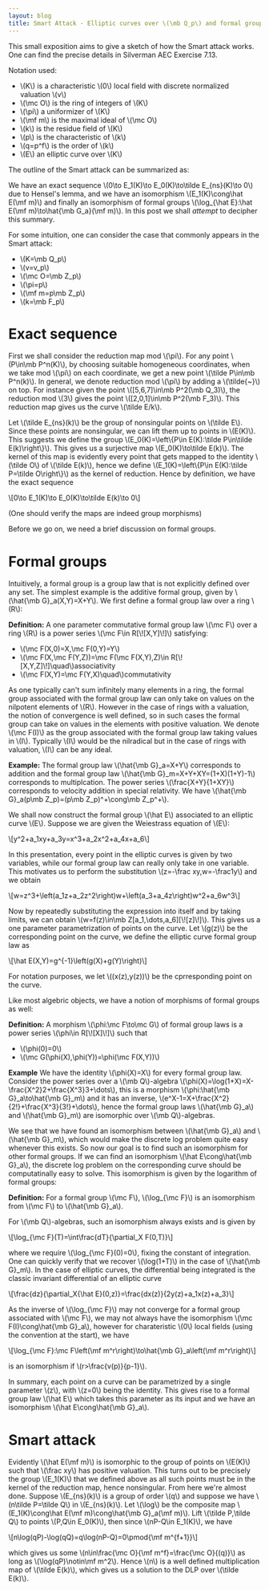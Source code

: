 ```yaml
---
layout: blog
title: Smart Attack - Elliptic curves over \(\mb Q_p\) and formal groups 
---
```


This small exposition aims to give a sketch of how the Smart attack works. One can find the precise details in Silverman AEC Exercise 7.13.

Notation used:
 - \\(K\\) is a characteristic \\(0\\) local field with discrete normalized valuation \\(v\\)
 - \\(\mc O\\) is the ring of integers of \\(K\\)
 - \\(\pi\\) a uniformizer of \\(K\\)
 - \\(\mf m\\) is the maximal ideal of \\(\mc O\\)
 - \\(k\\) is the residue field of \\(K\\)
 - \\(p\\) is the characteristic of \\(k\\)
 - \\(q=p^f\\) is the order of \\(k\\)
 - \\(E\\) an elliptic curve over \\(K\\)

The outline of the Smart attack can be summarized as:

We have an exact sequence \\(0\to E_1(K)\to E_0(K)\to\tilde E_{ns}(K)\to 0\\) due to Hensel's lemma, and we have an isomorphism \\(E_1(K)\cong\hat E(\mf m)\\) and finally an isomorphism of formal groups \\(\log_{\hat E}:\hat E(\mf m)\to\hat{\mb G_a}(\mf m)\\). In this post we shall *attempt* to decipher this summary.

For some intuition, one can consider the case that commonly appears in the Smart attack:

 - \\(K=\mb Q_p\\)
 - \\(v=v_p\\)
 - \\(\mc O=\mb Z_p\\)
 - \\(\pi=p\\)
 - \\(\mf m=p\mb Z_p\\)
 - \\(k=\mb F_p\\)

# Exact sequence

First we shall consider the reduction map mod \\(\pi\\). For any point \\(P\in\mb P^n(K)\\), by choosing suitable homogeneous coordinates, when we take mod \\(\pi\\) on each coordinate, we get a new point \\(\tilde P\in\mb P^n(k)\\). In general, we denote reduction mod \\(\pi\\) by adding a \\(\tilde{~}\\) on top. For instance given the point \\([5,6,7]\in\mb P^2(\mb Q_3)\\), the reduction mod \\(3\\) gives the point \\([2,0,1]\in\mb P^2(\mb F_3)\\). This reduction map gives us the curve \\(\tilde E/k\\).

Let \\(\tilde E_{ns}(k)\\) be the group of nonsingular points on \\(\tilde E\\). Since these points are nonsingular, we can lift them up to points in \\(E(K)\\). This suggests we define the group \\(E_0(K)=\left\\{P\in E(K):\tilde P\in\tilde E(k)\right\\}\\). This gives us a surjective map \\(E_0(K)\to\tilde E(k)\\). The kernel of this map is evidently every point that gets mapped to the identity \\(\tilde O\\) of \\(\tilde E(k)\\), hence we define \\(E_1(K)=\left\\{P\in E(K):\tilde P=\tilde O\right\\}\\) as the kernel of reduction. Hence by definition, we have the exact sequence

\\[0\to E_1(K)\to E_0(K)\to\tilde E(k)\to 0\\]

(One should verify the maps are indeed group morphisms)

Before we go on, we need a brief discussion on formal groups.

# Formal groups

Intuitively, a formal group is a group law that is not explicitly defined over any set. The simplest example is the additive formal group, given by \\(\hat{\mb G}_a(X,Y)=X+Y\\). We first define a formal group law over a ring \\(R\\):

**Definition:** A one parameter commutative formal group law \\(\mc F\\) over a ring \\(R\\) is a power series \\(\mc F\in R[\\![X,Y]\\!]\\) satisfying:
 - \\(\mc F(X,0)=X,\mc F(0,Y)=Y\\)
 - \\(\mc F(X,\mc F(Y,Z))=\mc F(\mc F(X,Y),Z)\in R[\\![X,Y,Z]\\!]\quad\\)associativity
 - \\(\mc F(X,Y)=\mc F(Y,X)\quad\\)commutativity

As one typically can't sum infinitely many elements in a ring, the formal group associated with the formal group law can only take on values on the nilpotent elements of \\(R\\). However in the case of rings with a valuation, the notion of convergence is well defined, so in such cases the formal group can take on values in the elements with positive valuation. We denote \\(\mc F(I)\\) as the group associated with the formal group law taking values in \\(I\\). Typically \\(I\\) would be the nilradical but in the case of rings with valuation, \\(I\\) can be any ideal.

**Example:** The formal group law \\(\hat{\mb G}_a=X+Y\\) corresponds to addition and the formal group law \\(\hat{\mb G}_m=X+Y+XY=(1+X)(1+Y)-1\\) corresponds to multiplcation. The power series \\(\frac{X+Y}{1+XY}\\) corresponds to velocity addition in special relativity. We have \\(\hat{\mb G}_a(p\mb Z_p)=(p\mb Z_p)^+\cong\mb Z_p^+\\).

We shall now construct the formal group \\(\hat E\\) associated to an elliptic curve \\(E\\). Suppose we are given the Weiestrass equation of \\(E\\):

\\[y^2+a_1xy+a_3y=x^3+a_2x^2+a_4x+a_6\\]

In this presentation, every point in the elliptic curves is given by two variables, while our formal group law can really only take in one variable. This motivates us to perform the substitution \\(z=-\frac xy,w=-\frac1y\\) and we obtain

\\[w=z^3+\left(a_1z+a_2z^2\right)w+\left(a_3+a_4z\right)w^2+a_6w^3\\]

Now by repeatedly substituting the expression into itself and by taking limits, we can obtain \\(w=f(z)\in\mb Z[a_1,\dots,a_6][\\![z]\\!]\\). This gives us a one parameter parametrization of points on the curve. Let \\(g(z)\\) be the corresponding point on the curve, we define the elliptic curve formal group law as

\\[\hat E(X,Y)=g^{-1}\left(g(X)+g(Y)\right)\\]

For notation purposes, we let \\((x(z),y(z))\\) be the cprresponding point on the curve.

Like most algebric objects, we have a notion of morphisms of formal groups as well:

**Definition:** A morphism \\(\phi:\mc F\to\mc G\\) of formal group laws is a power series \\(\phi\in R[\\![X]\\!]\\) such that
 - \\(\phi(0)=0\\)
 - \\(\mc G(\phi(X),\phi(Y))=\phi(\mc F(X,Y))\\)

**Example** We have the identity \\(\phi(X)=X\\) for every formal group law. Consider the power series over a \\(\mb Q\\)-algebra \\(\phi(X)=\log(1+X)=X-\frac{X^2}2+\frac{X^3}3+\dots\\), this is a morphism \\(\phi:\hat{\mb G}_a\to\hat{\mb G}_m\\) and it has an inverse, \\(e^X-1=X+\frac{X^2}{2!}+\frac{X^3}{3!}+\dots\\), hence the formal group laws \\(\hat{\mb G}_a\\) and \\(\hat{\mb G}_m\\) are isomorphic over \\(\mb Q\\)-algebras. 

We see that we have found an isomorphism between \\(\hat{\mb G}_a\\) and \\(\hat{\mb G}_m\\), which would make the discrete log problem quite easy whenever this exists. So now our goal is to find such an isomorphism for other formal groups. If we can find an isomorphism \\(\hat E\cong\hat{\mb G}_a\\), the discrete log problem on the corresponding curve should be computatinally easy to solve. This isomorphism is given by the logarithm of formal groups:

**Definition:** For a formal group \\(\mc F\\), \\(\log_{\mc F}\\) is an isomorphism from \\(\mc F\\) to \\(\hat{\mb G}_a\\).

For \\(\mb Q\\)-algebras, such an isomorphism always exists and is given by

\\[\log_{\mc F}(T)=\int\frac{dT}{\partial_X F(0,T)}\\]

where we require \\(\log_{\mc F}(0)=0\\), fixing the constant of integration. One can quickly verify that we recover \\(\log(1+T)\\) in the case of \\(\hat{\mb G}_m\\). In the case of elliptic curves, the differential being integrated is the classic invariant differential of an elliptic curve

\\[\frac{dz}{\partial_X{\hat E}(0,z)}=\frac{dx(z)}{2y(z)+a_1x(z)+a_3}\\]

As the inverse of \\(\log_{\mc F}\\) may not converge for a formal group associated with \\(\mc F\\), we may not always have the isomorphism \\(\mc F(I)\cong\hat{\mb G}_a\\), however for charateristic \\(0\\) local fields (using the convention at the start), we have

\\[\log_{\mc F}:\mc F\left(\mf m^r\right)\to\hat{\mb G}_a\left(\mf m^r\right)\\]

is an isomorphism if \\(r>\frac{v(p)}{p-1}\\).

In summary, each point on a curve can be parametrized by a single parameter \\(z\\), with \\(z=0\\) being the identity. This gives rise to a formal group law \\(\hat E\\) which takes this parameter as its input and we have an isomorphism \\(\hat E\cong\hat{\mb G}_a\\).

# Smart attack

Evidently \\(\hat E(\mf m)\\) is isomorphic to the group of points on \\(E(K)\\) such that \\(\frac xy\\) has positive valuation. This turns out to be precisely the group \\(E_1(K)\\) that we defined above as all such points must be in the kernel of the reduction map, hence nonsingular. From here we're almost done. Suppose \\(E_{ns}(k)\\) is a group of order \\(q\\) and suppose we have \\(n\tilde P=\tilde Q\\) in \\(E_{ns}(k)\\). Let \\(\log\\) be the composite map \\(E_1(K)\cong\hat E(\mf m)\cong\hat{\mb G}_a(\mf m)\\). Lift \\(\tilde P,\tilde Q\\) to points \\(P,Q\in E_0(K)\\), then since \\(nP-Q\in E_1(K)\\), we have

\\[n\log(qP)-\log(qQ)=q\log(nP-Q)=0\pmod{\mf m^{f+1}}\\]

which gives us some \\(n\in\frac{\mc O}{\mf m^f}=\frac{\mc O}{(q)}\\) as long as \\(\log(qP)\notin\mf m^2\\). Hence \\(n\\) is a well defined multiplication map of \\(\tilde E(k)\\), which gives us a solution to the DLP over \\(\tilde E(k)\\).
